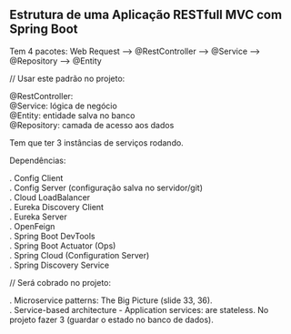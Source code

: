 
## Estrutura de uma Aplicação RESTfull MVC com Spring Boot

Tem 4 pacotes: Web Request --> @RestController --> @Service --> @Repository --> @Entity  

// Usar este padrão no projeto:  

@RestController:  
@Service: lógica de negócio  
@Entity: entidade salva no banco  
@Repository: camada de acesso aos dados  

Tem que ter 3 instâncias de serviços rodando.  

Dependências:  

. Config Client  
. Config Server (configuração salva no servidor/git)  
. Cloud LoadBalancer  
. Eureka Discovery Client  
. Eureka Server  
. OpenFeign  
. Spring Boot DevTools  
. Spring Boot Actuator (Ops)  
. Spring Cloud (Configuration Server)  
. Spring Discovery Service  

// Será cobrado no projeto:  

. Microservice patterns: The Big Picture (slide 33, 36).  
. Service-based architecture - Application services: are stateless. No projeto fazer 3 (guardar o estado no banco de dados).  


